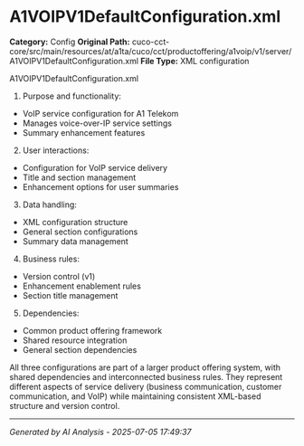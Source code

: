 # A1VOIPV1DefaultConfiguration.xml

**Category:** Config
**Original Path:** cuco-cct-core/src/main/resources/at/a1ta/cuco/cct/productoffering/a1voip/v1/server/A1VOIPV1DefaultConfiguration.xml
**File Type:** XML configuration

A1VOIPV1DefaultConfiguration.xml
1. Purpose and functionality:
- VoIP service configuration for A1 Telekom
- Manages voice-over-IP service settings
- Summary enhancement features

2. User interactions:
- Configuration for VoIP service delivery
- Title and section management
- Enhancement options for user summaries

3. Data handling:
- XML configuration structure
- General section configurations
- Summary data management

4. Business rules:
- Version control (v1)
- Enhancement enablement rules
- Section title management

5. Dependencies:
- Common product offering framework
- Shared resource integration
- General section dependencies

All three configurations are part of a larger product offering system, with shared dependencies and interconnected business rules. They represent different aspects of service delivery (business communication, customer communication, and VoIP) while maintaining consistent XML-based structure and version control.

---
*Generated by AI Analysis - 2025-07-05 17:49:37*
